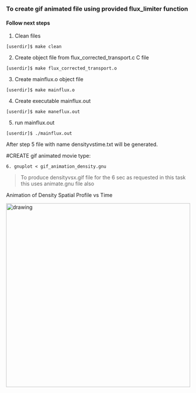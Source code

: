 ### To create gif animated file using provided flux_limiter function

#### Follow next steps

1. Clean files
```
[userdir]$ make clean
```
2. Create object file from flux_corrected_transport.c C file
```
[userdir]$ make flux_corrected_transport.o
```
3. Create mainflux.o object file
```
[userdir]$ make mainflux.o
```
4. Create executable mainflux.out
```
[userdir]$ make maneflux.out
```
5. run mainflux.out
```
[userdir]$ ./mainflux.out
```

After step 5 file with name densityvstime.txt will be generated.

#CREATE gif animated movie type:
```
6. gnuplot < gif_animation_density.gnu
```
> To produce densityvsx.gif file for the 6 sec as requested in this task this uses animate.gnu file also 

Animation of Density Spatial Profile vs Time 

<img src="snaps__top_nearest.png"  alt="drawing"  width="500"  height="500"/>
